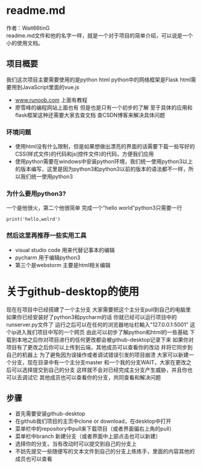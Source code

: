 # readme.md

作者：Wait66tinG  
readme.md文件和他的名字一样，就是一个对于项目的简单介绍，可以说是一个小的使用文档。
## 项目概要
我们这次项目主要需要使用的是python html 
python中的网络框架是Flask
html需要用到JavaScript里面的vue.js
* www.runoob.com   上面有教程
* 廖雪峰的编程网站上面也有
但是也是只有一个初步的了解
至于具体的应用和flask框架这种还需要大家去查文档
查CSDN博客来解决具体问题
### 环境问题
* 使用html没有什么限制，但是如果想做出漂亮的界面的话需要下载一些写好的CSS(样式文件)的代码和js(控件文件)的代码，方便我们应用
* 使用python需要在windows中安装python环境，我们统一使用python3以上的版本编写，这里是因为python3和python3以前的版本的语法都不一样，所以我们统一使用python3
### 为什么要用python3?
一个是他很火，第二个他很简单
完成一个"hello world"python3只需要一行

`print('hello,wolrd')`

### 然后这里再推荐一些实用工具
* visual studio code 用来代替记事本的编辑
* pycharm 用于编辑python3
* 第三个是webstorm 主要是html相关编辑
# 关于github-desktop的使用
现在在项目中已经搭建了一个主分支
大家需要把这个主分支pull到自己的电脑里
如果你已经安装好了python3和pycharm的话
你就已经可以运行项目中的runserver.py文件了
运行之后可以在任何的浏览器地址栏輸入"127.0.0.1:5001"
这个ip进入我们项目中写的一个网页
由此可以初步了解python和html的一些基础
下载到本地之后你对项目进行的任何更改都会被github-desktop记录下来
如果你对项目有了更改之后你可以上传到云端，其他成员可以查看你的改动
并将它同步到自己的机器上
为了避免因为误操作或者调试错误引发的项目崩溃
大家可以新建一个分支，现在目录中有一个主分支master
和一个我的分支WAIT，大家在更改之后可以选择提交到自己的分支
这样就不会对已经完成主分支产生威胁，并且你也可以去调试它
其他成员也可以查看你的分支，共同查看和解决问题
## 步骤
* 首先需要安装github-desktop
* 在github我们项目的主页中clone or download，在desktop中打开
* 菜单栏中的repository中pull来下载项目（或者界面偏右上角的pull）
* 菜单栏中branch 新建分支（或者界面中上部点击也可以新建）
* 选择你的分支，当有改动时可以提交到自己的分支上
* 不妨先提交一些随便写的文本文件到自己的分支上练练手，里面的内容其他的成员也可以查看
